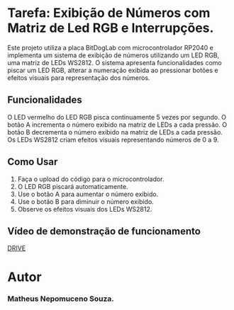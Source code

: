 # Tarefa: Exibição de Números com Matriz de Led RGB e Interrupções.

Este projeto utiliza a placa BitDogLab com microcontrolador RP2040 e implementa um sistema de exibição de números utilizando um LED RGB, uma matriz de LEDs WS2812. O sistema apresenta funcionalidades como piscar um LED RGB, alterar a numeração exibida ao pressionar botões e efeitos visuais para representação dos números.

## Funcionalidades

O LED vermelho do LED RGB pisca continuamente 5 vezes por segundo.
O botão A incrementa o número exibido na matriz de LEDs a cada pressão.
O botão B decrementa o número exibido na matriz de LEDs a cada pressão.
Os LEDs WS2812 criam efeitos visuais representando números de 0 a 9.

## Como Usar

1. Faça o upload do código para o microcontrolador.
2. O LED RGB piscará automaticamente.
3. Use o botão A para aumentar o número exibido.
4. Use o botão B para diminuir o número exibido.
5. Observe os efeitos visuais dos LEDs WS2812.

## Vídeo de demonstração de funcionamento
[DRIVE]()

# Autor
### Matheus Nepomuceno Souza.
